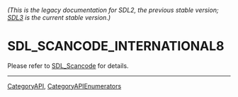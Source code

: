 ###### (This is the legacy documentation for SDL2, the previous stable version; [SDL3](https://wiki.libsdl.org/SDL3/) is the current stable version.)
# SDL_SCANCODE_INTERNATIONAL8

Please refer to [SDL_Scancode](SDL_Scancode) for details.

----
[CategoryAPI](CategoryAPI), [CategoryAPIEnumerators](CategoryAPIEnumerators)

